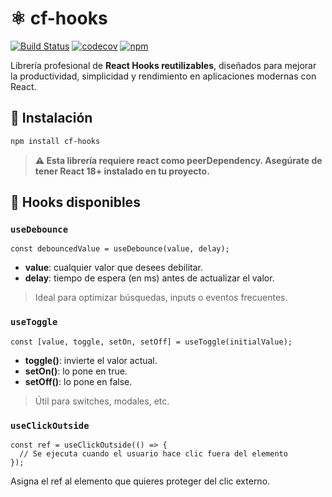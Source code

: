 # ⚛️ cf-hooks

[![Build Status](https://github.com/cosmo-frameworks/cf-hooks/actions/workflows/publish.yml/badge.svg)](https://github.com/cosmo-frameworks/cf-hooks/actions)
[![codecov](https://codecov.io/github/cosmo-frameworks/cf-hooks/graph/badge.svg?token=9NLJ1LS7W5)](https://codecov.io/github/cosmo-frameworks/cf-hooks)
[![npm](https://img.shields.io/npm/v/cf-hooks)](https://www.npmjs.com/package/cf-hooks)

Librería profesional de **React Hooks reutilizables**, diseñados para mejorar la productividad, simplicidad y rendimiento en aplicaciones modernas con React.

## 🚀 Instalación

```bash
npm install cf-hooks
```
> **⚠️ Esta librería requiere react como peerDependency. Asegúrate de tener React 18+ instalado en tu proyecto.**

## 🧩 Hooks disponibles

### `useDebounce`

```tsx
const debouncedValue = useDebounce(value, delay);
```

- **value**: cualquier valor que desees debilitar.
- **delay**: tiempo de espera (en ms) antes de actualizar el valor.

> Ideal para optimizar búsquedas, inputs o eventos frecuentes.

### `useToggle`

```tsx
const [value, toggle, setOn, setOff] = useToggle(initialValue);
```

- **toggle()**: invierte el valor actual.
- **setOn()**: lo pone en true.
- **setOff()**: lo pone en false.

> Útil para switches, modales, etc.

### `useClickOutside`

```tsx
const ref = useClickOutside(() => {
  // Se ejecuta cuando el usuario hace clic fuera del elemento
});
```

Asigna el ref al elemento que quieres proteger del clic externo.
